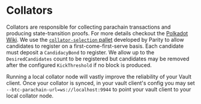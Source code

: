 # Collators

Collators are responsible for collecting parachain transactions and producing state-transition proofs. For more details checkout the [Polkadot Wiki](https://wiki.polkadot.network/docs/en/learn-collator). We use the [`collator-selection` pallet](https://github.com/paritytech/cumulus/blob/master/pallets/collator-selection/src/lib.rs) developed by Parity to allow candidates to register on a first-come-first-serve basis. Each candidate must deposit a `CandidacyBond` to register. We allow up to the `DesiredCandidates` count to be registered but candidates may be removed after the configured `KickThreshold` if no block is produced.

Running a local collator node will vastly improve the reliability of your Vault client. Once your collator is synced, in your vault client's config you may set `--btc-parachain-url=ws://localhost:9944` to point your vault client to your local collator node.
